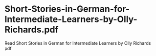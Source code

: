 # Short-Stories-in-German-for-Intermediate-Learners-by-Olly-Richards.pdf
Read Short Stories in German for Intermediate Learners by Olly Richards pdf
